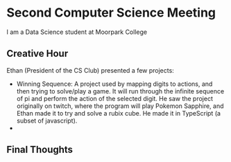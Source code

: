 # Second Computer Science Meeting
I am a Data Science student at Moorpark College

## Creative Hour
Ethan (President of the CS Club) presented a few projects:
- Winning Sequence: A project used by mapping digits to actions, and then trying to solve/play a game. It will run through the infinite sequence of pi and perform the action of the selected digit. He saw the project originally on twitch, where the program will play Pokemon Sapphire, and Ethan made it to try and solve a rubix cube. He made it in TypeScript (a subset of javascript).
- 

## Final Thoughts
